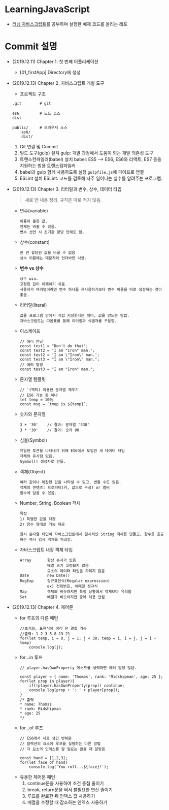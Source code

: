 # LearningJavaScript
- [러닝 자바스크립트](http://www.yes24.com/Product/Goods/42806896?Acode=101)를 공부하며 실행한 예제 코드를 올리는 레포

# Commit 설명
- (2019.12.11) Chapter 1. 첫 번째 어플리케이션
    - [01_firstApp] Directory에 생성

- (2019.12.13) Chapter 2. 자바스크립트 개발 도구
    - 프로젝트 구조
    ```
    .git        # git

    es6         # 노드 소스
    dist
    
    public/     # 브라우저 소스
        es6/
        dist/
    ```
    1) Git 연결 및 Commit
    2) 빌드 도구(gulp) 설치
        gulp: 개발 과정에서 도움이 되는 개발 의존성 도구
    3) 트랜스컨파일러(babel) 설치
        babel: ES5 --> ES6, ES6와 리액트, ES7 등을 지원하는 범용 트랜스컴파일러
    3) babel과 gulp 함께 사용하도록 설정
        `gulpfile.js`에 파이프로 연결
    4) ESLint 설치
        ESLint: 코드를 검토해 자주 일어나는 실수를 알려주는 프로그램. 
- (2019.12.13) Chapter 3. 리터럴과 변수, 상수, 데이터 타입
    > 새로 안 내용 정리. 규칙은 따로 적지 않음.
    - 변수(variable) 
        ```
        이름이 붙은 값. 
        언제든 바뀔 수 있음. 
        변수 선언 시 초기값 할당 안해도 됨.
        ```
    - 상수(constant)
        ```
        한 번 할당한 값을 바꿀 수 없음
        상수 이름에는 대문자와 언더바만 사용.
        ```
    - **변수 vs 상수**
        ```
        상수 win.
        고정된 값이 이해하기 쉬움.
        사용자가 여러명이라면 변수 하나를 재사용하기보다 변수 이름을 따로 생성하는 것이 좋음.
        ```
    - 리터럴(literal)
        ```
        값을 프로그램 안에서 직접 지정한다는 의미, 값을 만드는 방법.
        자바스크립트는 따옴표를 통해 리터럴과 식별자를 구분함.
        ```
    - 이스케이프
        ```
        // 에러 안남
        const test1 = "Don't do that";
        const test2 = 'I am "Iron" man.';
        const test2 = 'I am \"Iron\" man.';
        const test3 = "I am \"Iron\" man.";
        // 에러 발생
        const test3 = "I am "Iron" man.";
        ```
    - 문자열 템플릿
        ```
        // `(백틱) 이용한 문자열 채우기
        // ES6 기능 중 하나
        let temp = 100;
        const msg = `tmep is ${temp}`;  
        ```
    - 숫자와 문자열
        ```
        3 + '30'    // 결과: 문자열 '330'
        3 * '30'    // 결과: 숫자 90
        ```
    - 심볼(Symbol)
        ```
        유일한 토큰을 나타내기 위해 ES6에서 도입한 새 데이터 타입
        객체와 유사점 있음.
        Symbol() 생성자로 만듦.
        ```
    - 객체(Object)
        ```
        여러 값이나 복잡한 값을 나타낼 수 있고, 변할 수도 있음.
        객체의 콘텐츠: 프로퍼티(키, 값으로 구성) or 멤버
        함수에 담을 수 있음.
        ```
    - Number, String, Boolean 객체
        ```
        목정
        1) 특별한 값을 저장
        2) 함수 형태로 기능 제공

        원시 문자열 타입이 자바스크립트에서 일시적인 String 객체를 만들고, 함수를 호출하는 즉시 임시 객체를 파괴함.
        ```
    - 자바스크립트 내장 객체 타입
        ```
        Array       항상 순서가 있음
                    배열 크기 고정되지 않음
                    요소의 데이터 타입을 가리지 않음
        Date        new Date()
        RegExp      정규표현식(Reqular expression)
                    ex) 전화번호, 이메일 정규식
        Map         객체와 비슷하지만 특정 상황에서 객체보다 유리함
        Set         배열과 비슷하지만 중복 허용 안됨.
        ```
- (2019.12.13) Chapter 4. 제어문
    - for 루프의 다른 패턴
        ```
        //초기화, 표현식에 여러 문 결합 가능
        //출력: 1 2 3 5 8 13 21
        for(let temp, i = 0, j = 1; j < 30; temp = i, i = j, j = i + temp)      
            console.log(j);
        ```
    - for...in 루프
        ```
        // player.hasOwnProperty 메소드를 생략하면 에러 발생 많음.

        const player = { name: 'Thomas', rank: 'Midshipman', age: 25 };
        for(let prop in player){
            if(!player.hasOwnProperty(prop)) continue;
            console.log(prop + ': ' + player[prop]);
        }
        /* 출력
        * name: Thomas
        * rank: Midshipman
        * age: 25
        */
        ```
    - for...of 루프
        ```
        // ES6에서 새로 생긴 반복문
        // 컬렉션의 요소에 루프를 실행하는 다른 방법
        // 각 요소의 인덱스를 알 필요는 없을 때 알맞음

        const hand = [1,2,3];
        for(let face of hand)
            console.log(`You roll...${face}!`);
        ```
    - 유용한 제어문 패턴
        1) continue문을 사용하여 조건 중첩 줄이기
        2) break, return문을 써서 불필요한 연산 줄이기
        3) 루프를 완료한 뒤 인덱스 값 사용하기
        4) 배열을 수정할 때 감소하는 인덱스 사용하기